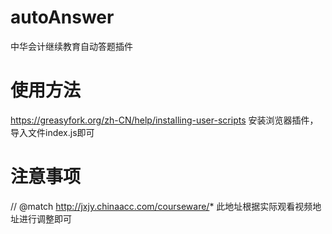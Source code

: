 # autoAnswer
中华会计继续教育自动答题插件
# 使用方法
https://greasyfork.org/zh-CN/help/installing-user-scripts
安装浏览器插件，导入文件index.js即可
# 注意事项
// @match        http://jxjy.chinaacc.com/courseware/*
此地址根据实际观看视频地址进行调整即可
